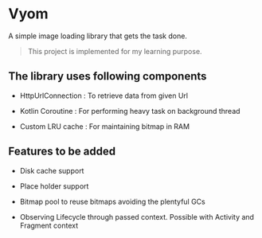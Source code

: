 # Vyom
A simple image loading library that gets the task done. 


> This project is implemented for my learning purpose. 


The library uses following components
----
- HttpUrlConnection : To retrieve data from given Url

- Kotlin Coroutine : For performing heavy task on background thread

- Custom LRU cache : For maintaining bitmap in RAM


Features to be added
----
- Disk cache support 

- Place holder support

- Bitmap pool to reuse bitmaps avoiding the plentyful GCs

- Observing Lifecycle through passed context. Possible with Activity and Fragment context

